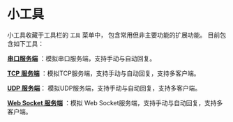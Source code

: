 # 小工具

小工具收藏于工具栏的 `工具` 菜单中， 包含常用但非主要功能的扩展功能。 目前包含如下工具：

 **[串口服务端](/manual/tool-serialport-server)** ：模拟串口服务端，支持手动与自动回复。

 **[TCP 服务端](/manual/tool-tcp-server)** ：模拟TCP服务端，支持手动与自动回复，支持多客户端。

 **[UDP 服务端](/manual/tool-udp-server)**： 模拟UDP服务端，支持手动与自动回复，支持多客户端。

 **[Web Socket 服务端](/manual/tool-ws-server)** ：模拟 Web Socket服务端，支持手动与自动回复，支持多客户端。

